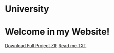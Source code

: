 # University
<h1>Welcome in my Website!</h1>
<a href="https://b0595316179-jpg.github.io/University/Full_project.rar">Download Full Project ZIP</a>
<a href="https://b0595316179-jpg.github.io/University/عبد الفتاح جمال عبد الرحمن ابو حيه.pdf">Read me TXT</a>
